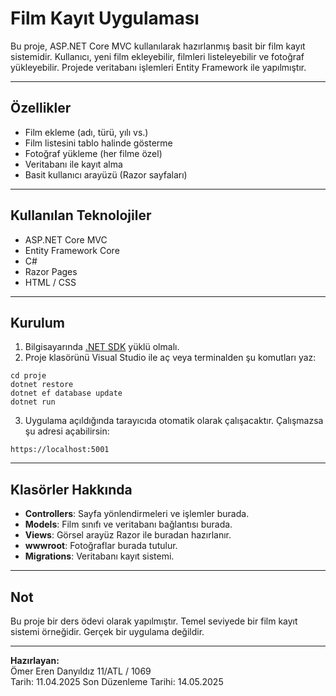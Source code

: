 # Film Kayıt Uygulaması

Bu proje, ASP.NET Core MVC kullanılarak hazırlanmış basit bir film kayıt sistemidir. Kullanıcı, yeni film ekleyebilir, filmleri listeleyebilir ve fotoğraf yükleyebilir. Projede veritabanı işlemleri Entity Framework ile yapılmıştır.

---

## Özellikler

- Film ekleme (adı, türü, yılı vs.)
- Film listesini tablo halinde gösterme
- Fotoğraf yükleme (her filme özel)
- Veritabanı ile kayıt alma
- Basit kullanıcı arayüzü (Razor sayfaları)

---

## Kullanılan Teknolojiler

- ASP.NET Core MVC
- Entity Framework Core
- C#
- Razor Pages
- HTML / CSS

---

## Kurulum

1. Bilgisayarında [.NET SDK](https://dotnet.microsoft.com/download) yüklü olmalı.
2. Proje klasörünü Visual Studio ile aç veya terminalden şu komutları yaz:

```
cd proje
dotnet restore
dotnet ef database update
dotnet run
```

3. Uygulama açıldığında tarayıcıda otomatik olarak çalışacaktır. Çalışmazsa şu adresi açabilirsin:
```
https://localhost:5001
```

---

## Klasörler Hakkında

- **Controllers**: Sayfa yönlendirmeleri ve işlemler burada.
- **Models**: Film sınıfı ve veritabanı bağlantısı burada.
- **Views**: Görsel arayüz Razor ile buradan hazırlanır.
- **wwwroot**: Fotoğraflar burada tutulur.
- **Migrations**: Veritabanı kayıt sistemi.

---

## Not

Bu proje bir ders ödevi olarak yapılmıştır. Temel seviyede bir film kayıt sistemi örneğidir. Gerçek bir uygulama değildir.

---

**Hazırlayan:**  
Ömer Eren Danyıldız
11/ATL / 1069  
Tarih: 11.04.2025
Son Düzenleme Tarihi: 14.05.2025
